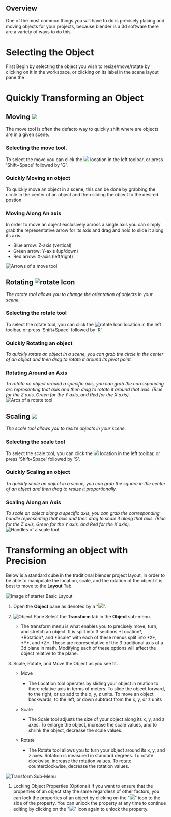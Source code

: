 <link rel="stylesheet" href="style.css">

## Overview

One of the most common things you will have to do is precisely placing and moving objects for your projects, because blender is a 3d software there are a variety of ways to do this. 





# Selecting the Object
First Begin by selecting the object you wish to resize/move/rotate by clicking on it in the workspace, or clicking on its label in the scene layout pane the

# Quickly Transforming an Object

## Moving <img class="icon" src="images/moveToolIcon.png">
<div class="information">
The move tool is often the defacto way to quickly shift where are objects are in a given scene.
</div>


### Selecting the move tool. 
To select the move you can click the <img class="icon" src="images/moveToolIcon.png"> location in the left toolbar, or press 'Shift+Space' followed by 'G'.

### Quickly Moving an object

<div class="information">
To quickly move an object in a scene, this can be done by grabbing the circle in the center of an object and then sliding the object to the desired postion. 

</div>




### Moving Along An axis
<div class="information">

In order to move an object exclusively across a single axis you can simply grab the representative arrow for its axis and drag and hold to slide it along its axis. 
- Blue arrow: Z-axis (vertical)
- Green arrow: Y-axis (up/down)
- Red arrow: X-axis (left/right)

![Arrows of a move tool](images/moveToolArrows.png)
</div>


## Rotating <img class="icon" src="images/rotateToolIcon.png" alt="rotate Icon">
*The rotate tool allows you to change the orientation of objects in your scene.*

### Selecting the rotate tool
To select the rotate tool, you can click the <img class="icon" src="images/rotateToolIcon.png" alt="rotate Icon"> location in the left toolbar, or press 'Shift+Space' followed by 'R'.

### Quickly Rotating an object
*To quickly rotate an object in a scene, you can grab the circle in the center of an object and then drag to rotate it around its pivot point.*

### Rotating Around an Axis
*To rotate an object around a specific axis, you can grab the corresponding arc representing that axis and then drag to rotate it around that axis. (Blue for the Z axis, Green for the Y axis, and Red for the X axis).*
![Arcs of a rotate tool](images/rotateToolArcs.png)

## Scaling  <img class="icon" src="images/scaleToolIcon.png">
*The scale tool allows you to resize objects in your scene.*

### Selecting the scale tool
To select the scale tool, you can click the <img class="icon" src="images/scaleToolIcon.png"> location in the left toolbar, or press 'Shift+Space' followed by 'S'.

### Quickly Scaling an object
*To quickly scale an object in a scene, you can grab the square in the center of an object and then drag to resize it proportionally.*

### Scaling Along an Axis
*To scale an object along a specific axis, you can grab the corresponding handle representing that axis and then drag to scale it along that axis. (Blue for the Z axis, Green for the Y axis, and Red for the X axis).*
![Handles of a scale tool](images/scaleToolArrows.png)






# Transforming an object with Precision


<information>

Below is a standard cube in the traditional blender project layout, in order to be able to manipulate the location, scale, and the rotation of the object it is best to move to the **Layout** Tab.

</information>

![Image of starter Basic Layout](images/objectPaneHighlighted.png)

1. Open the **Object** pane as denoted by a "<img class="icon" src = "images\objectIcon.png">". 


2. ![Object Pane](images/objectPanedCollapsed.png) Select the **Transform** tab in the **Object** sub-menu.
   - <div class = "information">The transform menu is what enables you to precisely move, turn, and stretch an object. It is split into 3 sections *Location*, *Rotation*, and *Scale* with each of these menus split into *X*, *Y*, and *Z*. These are representative of the 3 traditional axis of a 3d plane in math. Modifying each of these options will affect the object relative to the plane. </div>
3. Scale, Rotate, and Move the Object as you see fit.

   - Move

     - <div class = "information">The Location tool operates by sliding your object in relation to there relative axis in terms of meters. To slide the object forward, to the right, or up add to the x, y, z units. To move an object backwards, to the left, or down subtract from the x, y, or z units</div>
   - Scale
     - <div class = "information">The Scale tool adjusts the size of your object along its x, y, and z axes. To enlarge the object, increase the scale values, and to shrink the object, decrease the scale values. </div>
   - Rotate
     - <div class = "information">The Rotate tool allows you to turn your object around its x, y, and z axes. Rotation is measured in standard degrees. To rotate clockwise, increase the rotation values. To rotate counterclockwise, decrease the rotation values.</div>
![Transform Sub-Menu](images/transformMenu.png)

1. Locking Object Properties (Optional)
If you want to ensure that the properties of an object stay the same regardless of other factors, you can lock the properties of an object by clicking on the "<img class="icon" src = "images\lockIcon.png">" icon to the side of the property. You can unlock the property at any time to continue editing by clicking on the "<img class="icon" src = "images\lockIcon.png">" icon again to unlock the property.


